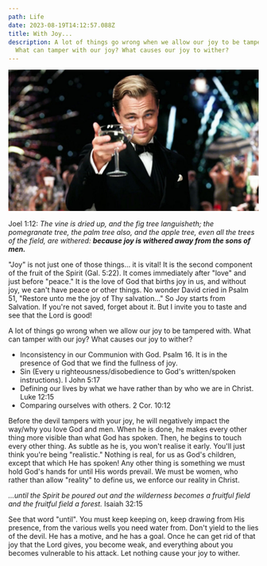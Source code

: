 ```yaml
---
path: Life
date: 2023-08-19T14:12:57.088Z
title: With Joy...
description: A lot of things go wrong when we allow our joy to be tampered with.
  What can tamper with our joy? What causes our joy to wither?
---
```

![A man raising a glass for a toast with a smile.](../assets/great.jpg "Photo credit: unsplash.com")

Joel 1:12: *The vine is dried up, and the fig tree languisheth; the pomegranate tree, the palm tree also, and the apple tree, even all the trees of the field, are withered: **because joy is withered away from the sons of men.***

"Joy" is not just one of those things... it is vital! It is the second component of the fruit of the Spirit (Gal. 5:22). It comes immediately after "love" and just before "peace." It is the love of God that births joy in us, and without joy, we can't have peace or other things. No wonder David cried in Psalm 51, "Restore unto me the joy of Thy salvation..." So Joy starts from Salvation. If you're not saved, forget about it. But I invite you to taste and see that the Lord is good!

A lot of things go wrong when we allow our joy to be tampered with. What can tamper with our joy? What causes our joy to wither?

* Inconsistency in our Communion with God. Psalm 16. It is in the presence of God that we find the fullness of joy.
* Sin (Every u righteousness/disobedience to God's written/spoken instructions). I John 5:17
* Defining our lives by what we have rather than by who we are in Christ. Luke 12:15
* Comparing ourselves with others. 2 Cor. 10:12

Before the devil tampers with your joy, he will negatively impact the way/why you love God and men. When he is done, he makes every other thing more visible than what God has spoken. Then, he begins to touch every other thing. As subtle as he is, you won't realise it early. You'll just think you're being "realistic." Nothing is real, for us as God's children, except that which He has spoken! Any other thing is something we must hold God's hands for until His words prevail. We must be women, who rather than allow "reality" to define us, we enforce our reality in Christ.

*...until the Spirit be poured out and the wilderness becomes a fruitful field and the fruitful field a forest.* Isaiah 32:15

See that word "until". You must keep keeping on, keep drawing from His presence, from the various wells you need water from. Don't yield to the lies of the devil. He has a motive, and he has a goal. Once he can get rid of that joy that the Lord gives, you become weak, and everything about you becomes vulnerable to his attack. Let nothing cause your joy to wither.